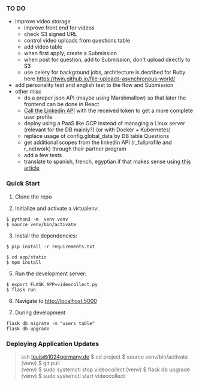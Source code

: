 ### TO DO

* improve video storage
  * improve front end for videos
  * check S3 signed URL
  * control video uploads from questions table
  * add video table
  * when first apply, create a Submission
  * when post for question, add to Submission, don't upload directly to S3
  * use celery for background jobs, architecture is decribed for Ruby here https://twin.github.io/file-uploads-asynchronous-world/
* add personality test and english test to the flow and Submission
* other misc
  * do a proper json API (maybe using Marshmallow) so that later the frontend can be done in React
  * [Call the Linkedin API](https://auth0.com/docs/connections/calling-an-external-idp-api) with the received token to get a more complete user profile 
  * deploy using a PaaS like GCP instead of managing a Linux server (relevant for the DB mainly?) (or with Docker + Kubernetes)
  * replace usage of config.global_data by DB table Questions
  * get additional scopes from the linkedin API (r_fullprofile and r_network) through their partner program
  * add a few tests
  * translate to spanish, french, egyptian if that makes sense using [this article](https://blog.miguelgrinberg.com/post/the-flask-mega-tutorial-part-xiii-i18n-and-l10n) 

### Quick Start

1. Clone the repo

2. Initialize and activate a virtualenv:
  ```
  $ python3 -m  venv venv
  $ source venv/bin/activate
  ```

3. Install the dependencies:
  ```
  $ pip install -r requirements.txt
  ```
  ```
  $ cd app/static
  $ npm install
  ```

5. Run the development server:
  ```
  $ export FLASK_APP=videocollect.py
  $ flask run
  ```

6. Navigate to [http://localhost:5000](http://localhost:5000)

7. During development
```
flask db migrate -m "users table"
flask db upgrade
```


### Deploying Application Updates
> ssh louis@1024germany.de
$ cd project
$ source venv/bin/activate
(venv) $ git pull                              
(venv) $ sudo systemctl stop videocollect
(venv) $ flask db upgrade                      
(venv) $ sudo systemctl start videocollect    


